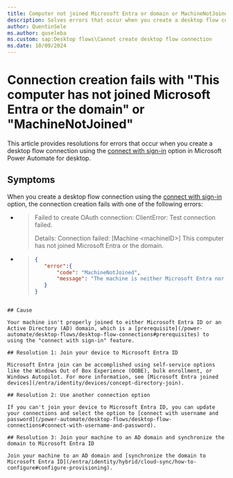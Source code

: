 ```yaml
---
title: Computer not joined Microsoft Entra or domain or MachineNotJoined
description: Solves errors that occur when you create a desktop flow connection using the connect with sign-in option in Microsoft Power Automate for desktop.
author: QuentinSele
ms.author: quseleba
ms.custom: sap:Desktop flows\Cannot create desktop flow connection
ms.date: 10/09/2024
---
```

# Connection creation fails with "This computer has not joined Microsoft Entra or the domain" or "MachineNotJoined"

This article provides resolutions for errors that occur when you create a desktop flow connection using the [connect with sign-in](/power-automate/desktop-flows/desktop-flow-connections#connect-with-sign-in-for-attended-runs) option in Microsoft Power Automate for desktop.

## Symptoms

When you create a desktop flow connection using the [connect with sign-in](/power-automate/desktop-flows/desktop-flow-connections#connect-with-sign-in-for-attended-runs) option, the connection creation fails with one of the following errors:

- > Failed to create OAuth connection: ClientError: Test connection failed.
  > 
  > Details: Connection failed: [Machine \<machineID>] This computer has not joined Microsoft Entra or the domain.

- > ```json
  > {
  >    "error":{
  >        "code": "MachineNotJoined",
  >        "message": "The machine is neither Microsoft Entra nor domain joined."  
  >    }    
  > }
```

## Cause

Your machine isn't properly joined to either Microsoft Entra ID or an Active Directory (AD) domain, which is a [prerequisite](/power-automate/desktop-flows/desktop-flow-connections#prerequisites) to using the "connect with sign-in" feature.

## Resolution 1: Join your device to Microsoft Entra ID

Microsoft Entra join can be accomplished using self-service options like the Windows Out of Box Experience (OOBE), bulk enrollment, or Windows Autopilot. For more information, see [Microsoft Entra joined devices](/entra/identity/devices/concept-directory-join).

## Resolution 2: Use another connection option

If you can't join your device to Microsoft Entra ID, you can update your connections and select the option to [connect with username and password](/power-automate/desktop-flows/desktop-flow-connections#connect-with-username-and-password).

## Resolution 3: Join your machine to an AD domain and synchronize the domain to Microsoft Entra ID

Join your machine to an AD domain and [synchronize the domain to Microsoft Entra ID](/entra/identity/hybrid/cloud-sync/how-to-configure#configure-provisioning).
